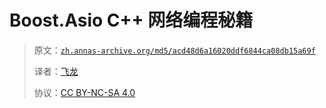 # Boost.Asio C++ 网络编程秘籍

> 原文：[`zh.annas-archive.org/md5/acd48d6a16020ddf6844ca08db15a69f`](https://zh.annas-archive.org/md5/acd48d6a16020ddf6844ca08db15a69f)
> 
> 译者：[飞龙](https://github.com/wizardforcel)
> 
> 协议：[CC BY-NC-SA 4.0](http://creativecommons.org/licenses/by-nc-sa/4.0/)